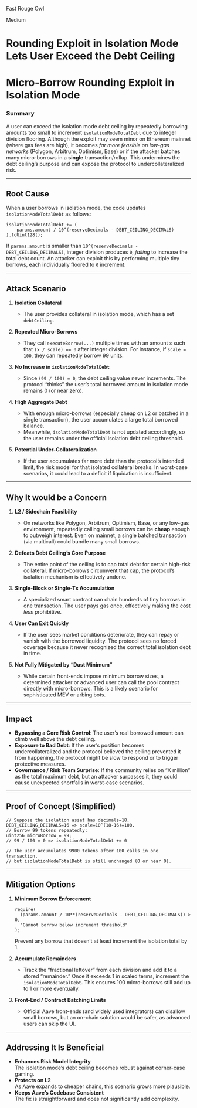 Fast Rouge Owl

Medium

# Rounding Exploit in Isolation Mode Lets User Exceed the Debt Ceiling

# Micro-Borrow Rounding Exploit in Isolation Mode

### Summary

A user can exceed the isolation mode debt ceiling by repeatedly borrowing amounts too small to increment `isolationModeTotalDebt` due to integer division flooring. Although the exploit may seem minor on Ethereum mainnet (where gas fees are high), it becomes *far more feasible on low-gas networks* (Polygon, Arbitrum, Optimism, Base) or if the attacker batches many micro-borrows in a **single** transaction/rollup. This undermines the debt ceiling’s purpose and can expose the protocol to undercollateralized risk.

---

## Root Cause

When a user borrows in isolation mode, the code updates `isolationModeTotalDebt` as follows:
```solidity
isolationModeTotalDebt += (
    params.amount / 10^(reserveDecimals - DEBT_CEILING_DECIMALS)
).toUint128();
```
If `params.amount` is smaller than `10^(reserveDecimals - DEBT_CEILING_DECIMALS)`, integer division produces `0`, *failing* to increase the total debt count. An attacker can exploit this by performing multiple tiny borrows, each individually floored to `0` increment.

---

## Attack Scenario

1. **Isolation Collateral**  
   - The user provides collateral in isolation mode, which has a set `debtCeiling`.

2. **Repeated Micro-Borrows**  
   - They call `executeBorrow(...)` multiple times with an amount `x` such that `(x / scale) == 0` after integer division. For instance, if `scale = 100`, they can repeatedly borrow 99 units.

3. **No Increase in `isolationModeTotalDebt`**  
   - Since `(99 / 100) = 0`, the debt ceiling value never increments. The protocol “thinks” the user’s total borrowed amount in isolation mode remains 0 (or near zero).

4. **High Aggregate Debt**  
   - With enough micro-borrows (especially cheap on L2 or batched in a single transaction), the user accumulates a large total borrowed balance.  
   - Meanwhile, `isolationModeTotalDebt` is not updated accordingly, so the user remains under the official isolation debt ceiling threshold.

5. **Potential Under-Collateralization**  
   - If the user accumulates far more debt than the protocol’s intended limit, the risk model for that isolated collateral breaks. In worst-case scenarios, it could lead to a deficit if liquidation is insufficient.

---

## Why It would be a Concern

1. **L2 / Sidechain Feasibility**  
   - On networks like Polygon, Arbitrum, Optimism, Base, or any low-gas environment, repeatedly calling small borrows can be **cheap** enough to outweigh interest. Even on mainnet, a single batched transaction (via multicall) could bundle many small borrows.

2. **Defeats Debt Ceiling’s Core Purpose**  
   - The entire point of the ceiling is to cap total debt for certain high-risk collateral. If micro-borrows circumvent that cap, the protocol’s isolation mechanism is effectively undone.

3. **Single-Block or Single-Tx Accumulation**  
   - A specialized smart contract can chain hundreds of tiny borrows in one transaction. The user pays gas once, effectively making the cost *less* prohibitive.

4. **User Can Exit Quickly**  
   - If the user sees market conditions deteriorate, they can repay or vanish with the borrowed liquidity. The protocol sees no forced coverage because it never recognized the correct total isolation debt in time.

5. **Not Fully Mitigated by “Dust Minimum”**  
   - While certain front-ends impose minimum borrow sizes, a determined attacker or advanced user can call the pool contract directly with micro-borrows. This is a likely scenario for sophisticated MEV or arbing bots.

---

## Impact

- **Bypassing a Core Risk Control**: The user’s real borrowed amount can climb well above the debt ceiling.  
- **Exposure to Bad Debt**: If the user’s position becomes undercollateralized and the protocol believed the ceiling prevented it from happening, the protocol might be slow to respond or to trigger protective measures.  
- **Governance / Risk Team Surprise**: If the community relies on “X million” as the total maximum debt, but an attacker surpasses it, they could cause unexpected shortfalls in worst-case scenarios.

---

## Proof of Concept (Simplified)

```solidity
// Suppose the isolation asset has decimals=18, DEBT_CEILING_DECIMALS=16 => scale=10^(18-16)=100.
// Borrow 99 tokens repeatedly:
uint256 microBorrow = 99; 
// 99 / 100 = 0 => isolationModeTotalDebt += 0

// The user accumulates 9900 tokens after 100 calls in one transaction, 
// but isolationModeTotalDebt is still unchanged (0 or near 0).
```

---

## Mitigation Options

1. **Minimum Borrow Enforcement**  
   ```solidity
   require(
     (params.amount / 10**(reserveDecimals - DEBT_CEILING_DECIMALS)) > 0,
     "Cannot borrow below increment threshold"
   );
   ```
   Prevent any borrow that doesn’t at least increment the isolation total by 1.

2. **Accumulate Remainders**  
   - Track the “fractional leftover” from each division and add it to a stored “remainder.” Once it exceeds 1 in scaled terms, increment the `isolationModeTotalDebt`. This ensures 100 micro-borrows still add up to 1 or more eventually.

3. **Front-End / Contract Batching Limits**  
   - Official Aave front-ends (and widely used integrators) can disallow small borrows, but an on-chain solution would be safer, as advanced users can skip the UI.

---

## Addressing It Is Beneficial 

- **Enhances Risk Model Integrity**  
  The isolation mode’s debt ceiling becomes robust against corner-case gaming.  
- **Protects on L2**  
  As Aave expands to cheaper chains, this scenario grows more plausible.  
- **Keeps Aave’s Codebase Consistent**  
  The fix is straightforward and does not significantly add complexity.
